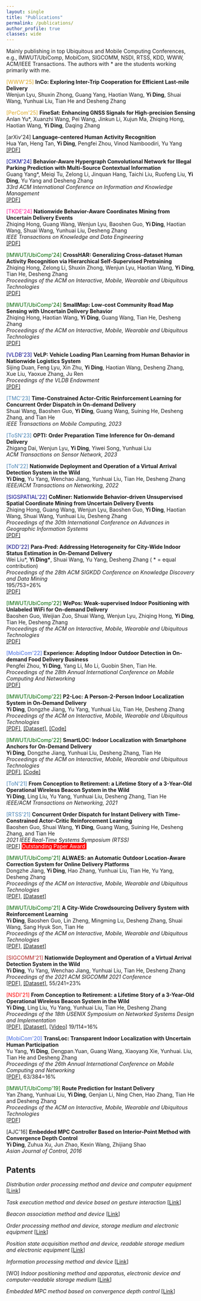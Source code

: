 ```yaml
---
layout: single
title: "Publications"
permalink: /publications/
author_profile: true
classes: wide
---
```


Mainly publishing in top Ubiquitous and Mobile Computing Conferences, e.g., IMWUT/UbiComp, MobiCom, SIGCOMM, NSDI, RTSS, KDD, WWW, ACM/IEEE Transactions. The authors with * are the students working primarily with me.

<span style="color:Goldenrod">[WWW'25]</span>  **InCo: Exploring Inter-Trip Cooperation for Efficient Last-mile Delivery**<br>Wenjun Lyu, Shuxin Zhong, Guang Yang, Haotian Wang, **Yi Ding**, Shuai Wang, Yunhuai Liu, Tian He and Desheng Zhang

<span style="color:Goldenrod">[PerCom'25]</span> **FineSat: Enhancing GNSS Signals for High-precision Sensing**<br>Anlan Yu\*, Xuanzhi Wang, Pei Wang, Jinkun Li, Xujun Ma, Zhiqing Hong, Haotian Wang, **Yi Ding**, Daqing Zhang

[arXiv'24] **Language-centered Human Activity Recognition**<br>
Hua Yan, Heng Tan, **Yi Ding**, Pengfei Zhou, Vinod Namboodiri, Yu Yang<br>[[PDF]](https://arxiv.org/pdf/2410.00003)

<span style="color:DarkBlue">[CIKM'24]</span> **Behavior-Aware Hypergraph Convolutional Network for Illegal Parking Prediction with Multi-Source Contextual Information**<br>Guang Yang\*, Meiqi Tu, Zelong Li, Jinquan Hang, Taichi Liu, Ruofeng Liu, **Yi Ding**, Yu Yang and Desheng Zhang<br>*33rd ACM International Conference on Information and Knowledge Management*<br>[[PDF]](https://dl.acm.org/doi/pdf/10.1145/3627673.3679563)

<span style="color:DeepPink">[TKDE'24]</span> **Nationwide Behavior-Aware Coordinates Mining from Uncertain Delivery Events**<br>Zhiqing Hong, Guang Wang, Wenjun Lyu, Baoshen Guo, **Yi Ding**, Haotian Wang, Shuai Wang, Yunhuai Liu, Desheng Zhang<br>*IEEE Transactions on Knowledge and Data Engineering*<br>[[PDF]](https://ieeexplore.ieee.org/stamp/stamp.jsp?tp=&arnumber=10552380)

<span style="color:DarkGreen">[IMWUT/UbiComp'24]</span> **CrossHAR: Generalizing Cross-dataset Human Activity Recognition via Hierarchical Self-Supervised Pretraining** <br>
Zhiqing Hong, Zelong Li, Shuxin Zhong, Wenjun Lyu, Haotian Wang, **Yi Ding**, Tian He, Desheng Zhang<br>*Proceedings of the ACM on Interactive, Mobile, Wearable and Ubiquitous Technologies*<br>[[PDF]](https://dl.acm.org/doi/pdf/10.1145/3659597)

<span style="color:DarkGreen">[IMWUT/UbiComp'24]</span> **SmallMap: Low-cost Community Road Map Sensing with Uncertain Delivery Behavior** <br>
Zhiqing Hong, Haotian Wang, **Yi Ding**, Guang Wang, Tian He, Desheng Zhang<br>*Proceedings of the ACM on Interactive, Mobile, Wearable and Ubiquitous Technologies*<br>[[PDF]](https://dl.acm.org/doi/pdf/10.1145/3659596)

<span style="color:DarkBlue">[VLDB'23]</span> **VeLP: Vehicle Loading Plan Learning from Human Behavior in Nationwide Logistics System** <br>Sijing Duan, Feng Lyu, Xin Zhu, **Yi Ding**, Haotian Wang, Desheng Zhang, Xue Liu, Yaoxue Zhang, Ju Ren<br>*Proceedings of the VLDB Endowment*<br>[[PDF]](https://www.vldb.org/pvldb/vol17/p241-duan.pdf)<br>

<span style="color:SteelBlue">[TMC'23]</span> **Time-Constrained Actor-Critic Reinforcement Learning for Concurrent Order Dispatch in On-demand Delivery** <br>Shuai Wang, Baoshen Guo, **Yi Ding**, Guang Wang, Suining He, Desheng Zhang, and Tian He  <br>*IEEE Transactions on Mobile Computing, 2023*

<span style="color:SteelBlue">[ToSN'23]</span> **OPTI: Order Preparation Time Inference for On-demand Delivery** <br>
Zhigang Dai, Wenjun Lyu, **Yi Ding**, Yiwei Song, Yunhuai Liu <br>*ACM Transactions on Sensor Network, 2023*

<span style="color:SteelBlue">[ToN'22]</span> **Nationwide Deployment and Operation of a Virtual Arrival Detection System in the Wild** <br>
**Yi Ding**, Yu Yang, Wenchao Jiang, Yunhuai Liu, Tian He, Desheng Zhang <br>*IEEE/ACM Transactions on Networking, 2022*

<span style="color:DarkBlue">[SIGSPATIAL'22]</span> **CoMiner: Nationwide Behavior-driven Unsupervised Spatial Coordinate Mining from Uncertain Delivery Events** <br>Zhiqing Hong, Guang Wang, Wenjun Lyu, Baoshen Guo, **Yi Ding**, Haotian Wang, Shuai Wang, Yunhuai Liu, Desheng Zhang<br>*Proceedings of the 30th International Conference on Advances in Geographic Information Systems*<br>[[PDF]](https://www.dropbox.com/s/qqkg1szfrdzy6in/paper_37.pdf?dl=0)<br>

<span style="color:Navy">[KDD'22]</span> **Para-Pred: Addressing Heterogeneity for City-Wide Indoor Status Estimation in On-Demand Delivery** <br>Wei Liu\*, **Yi Ding\***, Shuai Wang, Yu Yang, Desheng Zhang ( \* = equal contribution) <br>*Proceedings of the 28th ACM SIGKDD Conference on Knowledge Discovery and Data Mining*<br>
195/753=26%<br>[[PDF]](https://yi-ding.me/assets/files/Publications/Para-Pred.pdf)<br>

<span style="color:DarkGreen">[IMWUT/UbiComp'22]</span> **WePos: Weak-supervised Indoor Positioning with Unlabeled WiFi for On-demand Delivery** <br>Baoshen Guo, Weijian Zuo, Shuai Wang, Wenjun Lyu, Zhiqing Hong, **Yi Ding**, Tian He, Desheng Zhang <br>*Proceedings of the ACM on Interactive, Mobile, Wearable and Ubiquitous Technologies*<br>[[PDF]](https://dl.acm.org/doi/pdf/10.1145/3534574)<br>

<span style="color:RoyalBlue">[MobiCom'22]</span> **Experience: Adopting Indoor Outdoor Detection in On-demand Food Delivery Business** <br>Pengfei Zhou, **Yi Ding**, Yang Li, Mo Li, Guobin Shen, Tian He. <br>
*Proceedings of the 28th Annual International Conference on Mobile Computing And Networking*<br>[[PDF]](https://wands.sg/publications/full_list/papers/MobiCom_22_1.pdf)

<span style="color:DarkGreen">[IMWUT/UbiComp'22]</span> **P2-Loc: A Person-2-Person Indoor Localization System in On-Demand Delivery** <br>
**Yi Ding**, Dongzhe Jiang, Yu Yang, Yunhuai Liu, Tian He, Desheng Zhang<br>*Proceedings of the ACM on Interactive, Mobile, Wearable and Ubiquitous Technologies*<br>[[PDF]](https://dl.acm.org/doi/pdf/10.1145/3517238), [[Dataset]](https://tianchi.aliyun.com/dataset/dataDetail?dataId=119097), [[Code]](https://github.com/dymodi/P2Loc)

<span style="color:DarkGreen">[IMWUT/UbiComp'22]</span> **SmartLOC: Indoor Localization with Smartphone Anchors for On-Demand Delivery** <br>
**Yi Ding**, Dongzhe Jiang, Yunhuai Liu, Desheng Zhang, Tian He<br>*Proceedings of the ACM on Interactive, Mobile, Wearable and Ubiquitous Technologies*<br>
[[PDF]](https://dl.acm.org/doi/pdf/10.1145/3494972), [[Code]](https://github.com/dymodi/SmartLOC)

<span style="color:SteelBlue">[ToN'21]</span> **From Conception to Retirement: a Lifetime Story of a 3-Year-Old Operational Wireless Beacon System in the Wild** <br>
**Yi Ding**, Ling Liu, Yu Yang, Yunhuai Liu, Desheng Zhang, Tian He <br>*IEEE/ACM Transactions on Networking, 2021*

<span style="color:SteelBlue">[RTSS'21]</span> **Concurrent Order Dispatch for Instant Delivery with Time-Constrained Actor-Critic Reinforcement Learning** <br>
Baoshen Guo, Shuai Wang, **Yi Ding**, Guang Wang, Suining He, Desheng Zhang, and Tian He <br>*2021 IEEE Real-Time Systems Symposium (RTSS)*<br> [[PDF](https://uconnuclab.github.io/publications/2021/Conference/guo-rtss-2021.pdf)]  <span style="background-color:red;color:White"> Outstanding Paper Award </span>

<span style="color:DarkGreen">[IMWUT/UbiComp'21]</span> **ALWAES: an Automatic Outdoor Location-Aware Correction System for Online Delivery Platforms** <br>
Dongzhe Jiang, **Yi Ding**, Hao Zhang, Yunhuai Liu, Tian He, Yu Yang, Desheng Zhang <br>*Proceedings of the ACM on Interactive, Mobile, Wearable and Ubiquitous Technologies*<br>
[[PDF](https://dl.acm.org/doi/pdf/10.1145/3478081)], [[Dataset]](https://tianchi.aliyun.com/dataset/dataDetail?dataId=107267)

<span style="color:DarkGreen">[IMWUT/UbiComp'21]</span> **A City-Wide Crowdsourcing Delivery System with Reinforcement Learning**  <br>
**Yi Ding**, Baoshen Guo, Lin Zheng, Mingming Lu, Desheng Zhang, Shuai Wang, Sang Hyuk Son, Tian He<br>*Proceedings of the ACM on Interactive, Mobile, Wearable and Ubiquitous Technologies* <br>
[[PDF](https://dl.acm.org/doi/pdf/10.1145/3478117)], [[Dataset]](https://tianchi.aliyun.com/dataset/dataDetail?dataId=106807)

<span style="color:FireBrick">[SIGCOMM'21]</span> **Nationwide Deployment and Operation of a Virtual Arrival Detection System in the Wild** <br>
**Yi Ding**, Yu Yang, Wenchao Jiang, Yunhuai Liu, Tian He, Desheng Zhang <br>*Proceedings of the 2021 ACM SIGCOMM 2021 Conference*<br>
[[PDF](https://dl.acm.org/doi/pdf/10.1145/3452296.3472911)], [[Dataset]](https://tianchi.aliyun.com/dataset/dataDetail?dataId=103969), 55/241=23%

<span style="color:Red">[NSDI'21]</span> **From Conception to Retirement: a Lifetime Story of a 3-Year-Old Operational Wireless Beacon System in the Wild** <br>
**Yi Ding**, Ling Liu, Yu Yang, Yunhuai Liu, Tian He, Desheng Zhang <br>*Proceedings of the 18th USENIX Symposium on Networked Systems Design and Implementation*<br>
[[PDF](https://www.usenix.org/system/files/nsdi21spring-ding.pdf)], [[Dataset]](https://tianchi.aliyun.com/dataset/dataDetail?dataId=76359), [[Video](https://www.youtube.com/watch?v=PV9MUVwGw8o)] 19/114=16%

<span style="color:RoyalBlue">[MobiCom'20]</span> **TransLoc: Transparent Indoor Localization with Uncertain Human Participation** <br>
Yu Yang,  **Yi Ding**, Dengpan.Yuan, Guang Wang, Xiaoyang Xie, Yunhuai. Liu, Tian He and Desheng Zhang <br>*Proceedings of the 26th Annual International Conference on Mobile Computing and Networking*<br>
[[PDF](https://www.yyang.site/assets/pub/transloc.pdf)], 63/384=16%

<span style="color:DarkGreen">[IMWUT/UbiComp'19]</span> **Route Prediction for Instant Delivery**  <br>
Yan Zhang, Yunhuai Liu, **Yi Ding**, Genjian Li, Ning Chen, Hao Zhang, Tian He and Desheng Zhang<br>*Proceedings of the ACM on Interactive, Mobile, Wearable and Ubiquitous Technologies* <br>
[[PDF](https://static.aminer.cn/upload/pdf/804/626/236/5d77773b47c8f76646d17f1f_0.pdf)]

[AJC'16] **Embedded MPC Controller Based on Interior-Point Method with Convergence Depth Control**<br>**Yi Ding**, Zuhua Xu, Jun Zhao, Kexin Wang, Zhijiang Shao<br>*Asian Journal of Control, 2016*



## Patents

*Distribution order processing method and device and computer equipment* [[Link](https://patents.google.com/patent/CN112734311A/en)]

*Task execution method and device based on gesture interaction* [[Link](https://patents.google.com/patent/CN112612362A/en)]

*Beacon association method and device* [[Link](https://patents.google.com/patent/CN112533300A/en)]

*Order processing method and device, storage medium and electronic equipment* [[Link](https://patents.google.com/patent/CN112365219A/en)]

*Position state acquisition method and device, readable storage medium and electronic equipment* [[Link](https://patents.google.com/patent/CN109639787B/en)]

*Information processing method and device* [[Link](https://patents.google.com/patent/CN109362040A/en)]

[WO] *Indoor positioning method and apparatus, electronic device and computer-readable storage medium* [[Link](https://patents.google.com/patent/WO2021008148A1/en)]

*Embedded MPC method based on convergence depth control* [[Link](https://patents.google.com/patent/CN104793489A/en?oq=CN+104793489)]

